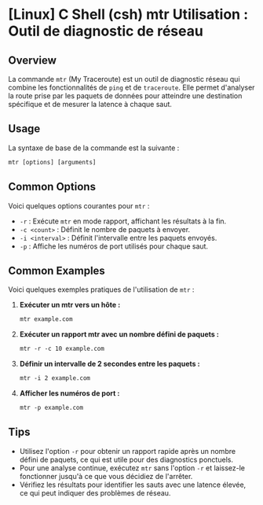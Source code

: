 # [Linux] C Shell (csh) mtr Utilisation : Outil de diagnostic de réseau

## Overview
La commande `mtr` (My Traceroute) est un outil de diagnostic réseau qui combine les fonctionnalités de `ping` et de `traceroute`. Elle permet d'analyser la route prise par les paquets de données pour atteindre une destination spécifique et de mesurer la latence à chaque saut.

## Usage
La syntaxe de base de la commande est la suivante :

```csh
mtr [options] [arguments]
```

## Common Options
Voici quelques options courantes pour `mtr` :

- `-r` : Exécute `mtr` en mode rapport, affichant les résultats à la fin.
- `-c <count>` : Définit le nombre de paquets à envoyer.
- `-i <interval>` : Définit l'intervalle entre les paquets envoyés.
- `-p` : Affiche les numéros de port utilisés pour chaque saut.

## Common Examples
Voici quelques exemples pratiques de l'utilisation de `mtr` :

1. **Exécuter un mtr vers un hôte :**
   ```csh
   mtr example.com
   ```

2. **Exécuter un rapport mtr avec un nombre défini de paquets :**
   ```csh
   mtr -r -c 10 example.com
   ```

3. **Définir un intervalle de 2 secondes entre les paquets :**
   ```csh
   mtr -i 2 example.com
   ```

4. **Afficher les numéros de port :**
   ```csh
   mtr -p example.com
   ```

## Tips
- Utilisez l'option `-r` pour obtenir un rapport rapide après un nombre défini de paquets, ce qui est utile pour des diagnostics ponctuels.
- Pour une analyse continue, exécutez `mtr` sans l'option `-r` et laissez-le fonctionner jusqu'à ce que vous décidiez de l'arrêter.
- Vérifiez les résultats pour identifier les sauts avec une latence élevée, ce qui peut indiquer des problèmes de réseau.